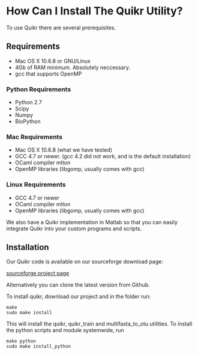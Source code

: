 # How Can I Install The Quikr Utility? #
To use Quikr there are several prerequisites. 

## Requirements ##
+ Mac OS X 10.6.8 or GNU/Linux
+ 4Gb of RAM minimum. Absolutely neccessary.
+ gcc that supports OpenMP

### Python Requirements ###
+ Python 2.7
+ Scipy 
+ Numpy
+ BioPython

### Mac Requirements ###
+ Mac OS X 10.6.8 (what we have tested)
+ GCC 4.7 or newer. (gcc 4.2 did not work, and is the default installation)
+ OCaml compiler mlton
+ OpenMP libraries (libgomp, usually comes with gcc)

### Linux Requirements ###
+ GCC 4.7 or newer
+ OCaml compiler mlton
+ OpenMP libraries (libgomp, usually comes with gcc)

We also have a Quikr implementation in Matlab so that you can easily integrate
Quikr into your custom programs and scripts.

## Installation ##
Our Quikr code is available on our sourceforge download page:

[sourceforge project page](http://sourceforge.net/projects/quikr/)

Alternatively you can clone the latest version from Github.

To install quikr, download our project and in the folder run:

    make
    sudo make install

This will install the quikr, quikr\_train and multifasta\_to\_otu utilities.
To install the python scripts and module systemwide, run

    make python
    sudo make install_python
